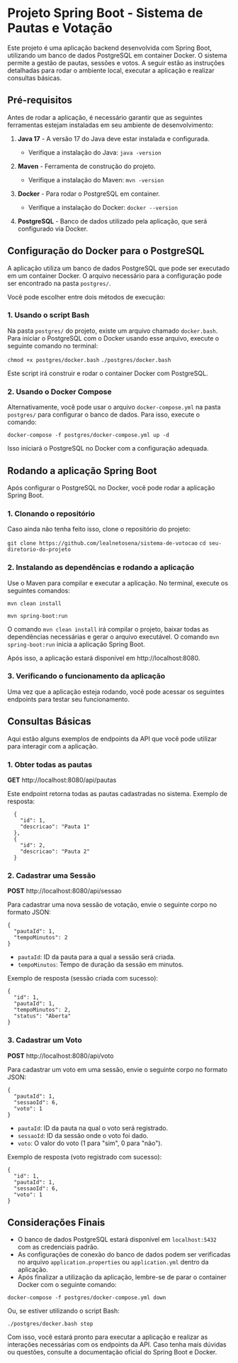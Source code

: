 # Projeto Spring Boot - Sistema de Pautas e Votação

Este projeto é uma aplicação backend desenvolvida com Spring Boot, utilizando um banco de dados PostgreSQL em container Docker. O sistema permite a gestão de pautas, sessões e votos. A seguir estão as instruções detalhadas para rodar o ambiente local, executar a aplicação e realizar consultas básicas.

## Pré-requisitos

Antes de rodar a aplicação, é necessário garantir que as seguintes ferramentas estejam instaladas em seu ambiente de desenvolvimento:

1. **Java 17** - A versão 17 do Java deve estar instalada e configurada.

   - Verifique a instalação do Java:
     ```java -version```

2. **Maven** - Ferramenta de construção do projeto.

   - Verifique a instalação do Maven:
     ```mvn -version```

3. **Docker** - Para rodar o PostgreSQL em container.

   - Verifique a instalação do Docker:
     ```docker --version```

4. **PostgreSQL** - Banco de dados utilizado pela aplicação, que será configurado via Docker.

## Configuração do Docker para o PostgreSQL

A aplicação utiliza um banco de dados PostgreSQL que pode ser executado em um container Docker. O arquivo necessário para a configuração pode ser encontrado na pasta `postgres/`.

Você pode escolher entre dois métodos de execução:

### 1. Usando o script Bash

Na pasta `postgres/` do projeto, existe um arquivo chamado `docker.bash`. Para iniciar o PostgreSQL com o Docker usando esse arquivo, execute o seguinte comando no terminal:

```chmod +x postgres/docker.bash```
```./postgres/docker.bash```

Este script irá construir e rodar o container Docker com PostgreSQL.

### 2. Usando o Docker Compose

Alternativamente, você pode usar o arquivo `docker-compose.yml` na pasta `postgres/` para configurar o banco de dados. Para isso, execute o comando:

```docker-compose -f postgres/docker-compose.yml up -d```

Isso iniciará o PostgreSQL no Docker com a configuração adequada.

## Rodando a aplicação Spring Boot

Após configurar o PostgreSQL no Docker, você pode rodar a aplicação Spring Boot.

### 1. Clonando o repositório

Caso ainda não tenha feito isso, clone o repositório do projeto:

```git clone https://github.com/lealnetosena/sistema-de-votocao```
```cd seu-diretorio-do-projeto```

### 2. Instalando as dependências e rodando a aplicação

Use o Maven para compilar e executar a aplicação. No terminal, execute os seguintes comandos:

```mvn clean install```

```mvn spring-boot:run```

O comando `mvn clean install` irá compilar o projeto, baixar todas as dependências necessárias e gerar o arquivo executável. O comando `mvn spring-boot:run` inicia a aplicação Spring Boot.

Após isso, a aplicação estará disponível em http://localhost:8080.

### 3. Verificando o funcionamento da aplicação

Uma vez que a aplicação esteja rodando, você pode acessar os seguintes endpoints para testar seu funcionamento.

## Consultas Básicas

Aqui estão alguns exemplos de endpoints da API que você pode utilizar para interagir com a aplicação.

### 1. Obter todas as pautas

**GET** http://localhost:8080/api/pautas

Este endpoint retorna todas as pautas cadastradas no sistema. Exemplo de resposta:

```[
  {
    "id": 1,
    "descricao": "Pauta 1"
  },
  {
    "id": 2,
    "descricao": "Pauta 2"
  }
```

### 2. Cadastrar uma Sessão

**POST** http://localhost:8080/api/sessao

Para cadastrar uma nova sessão de votação, envie o seguinte corpo no formato JSON:

```
{
  "pautaId": 1,
  "tempoMinutos": 2
}
```

- `pautaId`: ID da pauta para a qual a sessão será criada.
- `tempoMinutos`: Tempo de duração da sessão em minutos.

Exemplo de resposta (sessão criada com sucesso):

```
{
  "id": 1,
  "pautaId": 1,
  "tempoMinutos": 2,
  "status": "Aberta"
}
```

### 3. Cadastrar um Voto

**POST** http://localhost:8080/api/voto

Para cadastrar um voto em uma sessão, envie o seguinte corpo no formato JSON:

```
{
  "pautaId": 1,
  "sessaoId": 6,
  "voto": 1
}
```

- `pautaId`: ID da pauta na qual o voto será registrado.
- `sessaoId`: ID da sessão onde o voto foi dado.
- `voto`: O valor do voto (1 para "sim", 0 para "não").

Exemplo de resposta (voto registrado com sucesso):

```
{
  "id": 1,
  "pautaId": 1,
  "sessaoId": 6,
  "voto": 1
}
```

## Considerações Finais

- O banco de dados PostgreSQL estará disponível em `localhost:5432` com as credenciais padrão.
- As configurações de conexão do banco de dados podem ser verificadas no arquivo `application.properties` ou `application.yml` dentro da aplicação.
- Após finalizar a utilização da aplicação, lembre-se de parar o container Docker com o seguinte comando:

```docker-compose -f postgres/docker-compose.yml down```

Ou, se estiver utilizando o script Bash:

```./postgres/docker.bash stop```

Com isso, você estará pronto para executar a aplicação e realizar as interações necessárias com os endpoints da API. Caso tenha mais dúvidas ou questões, consulte a documentação oficial do Spring Boot e Docker.